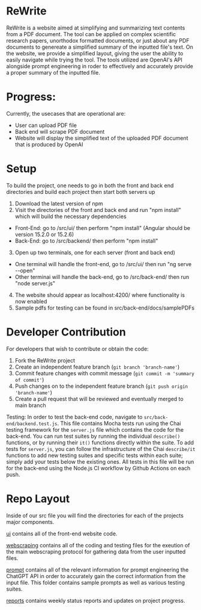 # ReWrite
ReWrite is a website aimed at simplifying and summarizing text contents from a PDF document. The tool can be applied on complex scientific research papers, unorthodox formatted documents, or just about any PDF documents to genereate a simplified summary of the inputted file's text. On the website, we provide a simplified layout, giving the user the ability to easily navigate while trying the tool. The tools utilized are OpenAI's API alongside prompt engineering in roder to effectively and accurately provide a proper summary of the inputted file. 

# Progress:
Currently, the usecases that are operational are:
- User can upload PDF file
- Back end will scrape PDF document
- Website will display the simplified text of the uploaded PDF document that is produced by OpenAI

# Setup
To build the project, one needs to go in both the front and back end directories and build each project then start both servers up

1. Download the latest version of npm
2. Visit the directories of the front and back end and run "npm install" which will build the necessary dependencies
- Front-End: go to /src/ui/ then perform "npm install" (Angular should be version 15.2.0 or 15.2.6)
- Back-End: go to /src/backend/ then perform "npm install"
3. Open up two terminals, one for each server (front and back end)
- One terminal will handle the front-end, go to /src/ui/ then run "ng serve --open"
- Other terminai will handle the back-end, go to /src/back-end/ then run "node server.js"
4. The website should appear as localhost:4200/ where functionality is now enabled
5. Sample pdfs for testing can be found in src/back-end/docs/samplePDFs

# Developer Contribution
For developers that wish to contribute or obtain the code:

1. Fork the ReWrite project
2. Create an independent feature branch (`git branch 'branch-name'`)
3. Commit feature changes with commit message (`git commit -m 'summary of commit'`)
4. Push changes on to the independent feature branch (`git push origin 'branch-name'`)
5. Create a pull request that will be reviewed and eventually merged to main branch

Testing:
In order to test the back-end code, navigate to `src/back-end/backend.test.js`. This file contains Mocha tests run using the Chai testing framework for the `server.js` file which contains the code for the back-end. You can run test suites by running the individual `describe()` functions, or by running their `it()` functions directly within the suite. To add tests for `server.js`, you can follow the infrastructure of the Chai `describe/it` functions to add new testing suites and specific tests within each suite; simply add your tests below the existing ones. All tests in this file will be run for the back-end using the Node.js CI workflow by Github Actions on each push. 

# Repo Layout
Inside of our src file you will find the directories for each of the projects major components. 

[ui](https://github.com/aldenhinden/ReWrite/tree/main/src/ui) contains all of the front-end website code.

[webscraping](https://github.com/aldenhinden/ReWrite/tree/main/src/back-end/webscrape) contains all of the coding and testing files for the exeution of the main webscraping protocol for gathering data from the user inputted files.

[prompt](https://github.com/aldenhinden/ReWrite/tree/main/src/back-end/prompt) contains all of the relevant information for prompt engineering the ChatGPT API in order to accurately gain the correct information from the input file. This folder contains sample prompts as well as various testing suites. 

[reports](https://github.com/aldenhinden/ReWrite/tree/main/reports) contains weekly status reports and updates on project progress.
